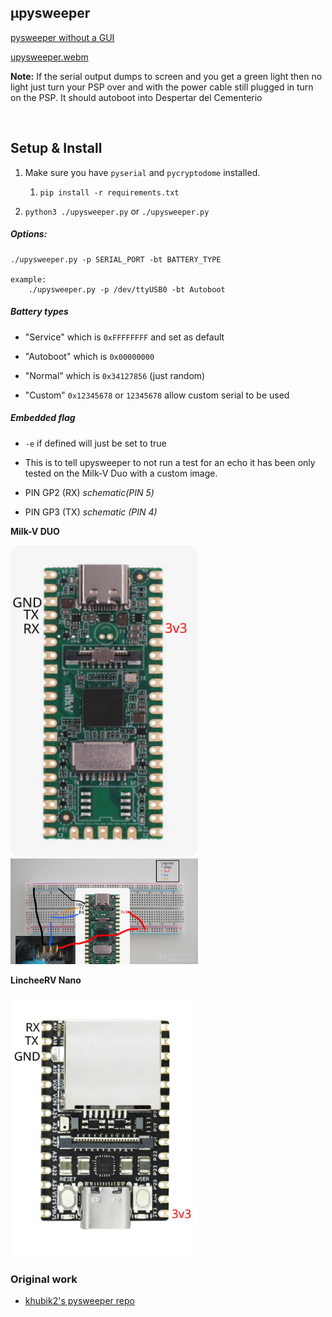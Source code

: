 ## µpysweeper

<p style="text-decoration: underline;">pysweeper without a GUI</p>


[upysweeper.webm](https://github.com/krazynez/upysweeper/assets/39999447/4c89660e-a884-4c87-b0d7-9eb16161cb8d)



<p><b>Note:</b> If the serial output dumps to screen and you get a green light then no light just turn your PSP over and with the power cable still plugged in turn on the PSP. It should autoboot into Despertar del Cementerio</p>

<br>

## Setup & Install

1. Make sure you have `pyserial` and `pycryptodome` installed.

    1. `pip install -r requirements.txt`

2. `python3 ./upysweeper.py` or `./upysweeper.py`


##### Options:
    ./upysweeper.py -p SERIAL_PORT -bt BATTERY_TYPE

    example:
        ./upysweeper.py -p /dev/ttyUSB0 -bt Autoboot 


##### Battery types
 - "Service" which is `0xFFFFFFFF` and set as default

 - "Autoboot" which is `0x00000000`

 - "Normal" which is `0x34127856` (just random)

 - "Custom" `0x12345678` or `12345678`  allow custom serial to be used

##### Embedded flag

* `-e` if defined will just be set to true

* This is to tell upysweeper to not run a test for an echo it has been only tested on the Milk-V Duo with a custom image.

* PIN GP2 (RX) _schematic(PIN 5)_ 

* PIN GP3 (TX) _schematic (PIN 4)_

<b>Milk-V DUO</b>

<img src=".schemas/milkv_upysweeper_v1.3.svg" width="300"></img>
<img src=".schemas/milk-v-duo-layout.png" width="300"></img>

<b>LincheeRV Nano</b>

<img src=".schemas/LicheeRV_Nano.svg" width="300"></img>

### Original work

<ul>
<li><a href="https://github.com/khubik2/pysweeper">khubik2's pysweeper repo</p></li>
</ul>
